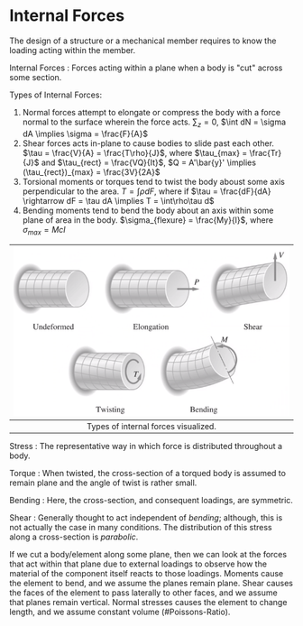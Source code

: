 # Internal Forces

The design of a structure or a mechanical member requires to know the loading acting within the member.

Internal Forces
: Forces acting within a plane when a body is "cut" across some section.

Types of Internal Forces:
1. Normal forces attempt to elongate or compress the body with a force normal to the surface wherein the force acts. $\sum_{z} = 0$, $\int dN = \sigma dA \implies \sigma = \frac{F}{A}$
2. Shear forces acts in-plane to cause bodies to slide past each other. $\tau = \frac{V}{A} = \frac{T\rho}{J}$, where $\tau_{max} = \frac{Tr}{J}$ and $\tau_{rect} = \frac{VQ}{It}$, $Q = A'\bar{y}' \implies (\tau_{rect})_{max} = \frac{3V}{2A}$
3. Torsional moments or torques tend to twist the body aboust some axis perpendicular to the area. $T = \int \rho dF$, where if $\tau = \frac{dF}{dA} \rightarrow dF = \tau dA \implies T = \int\rho\tau d$
4. Bending moments tend to bend the body about an axis within some plane of area in the body. $\sigma_{flexure} = \frac{My}{I}$, where $\sigma_{max} = {Mc}{I}$

| ![](../../../attachments/engr-727-001-advanced-mechanics-of-materials/effects_of_internal_forces_220111_134109_EST.png) |
|:--:|
| Types of internal forces visualized. |

Stress
: The representative way in which force is distributed throughout a body.

Torque
: When twisted, the cross-section of a torqued body is assumed to remain plane and the angle of twist is rather small.

Bending
: Here, the cross-section, and consequent loadings, are symmetric.

Shear
: Generally thought to act independent of *bending*; although, this is not actually the case in many conditions. The distribution of this stress along a cross-section is *parabolic*.

If we cut a body/element along some plane, then we can look at the forces that act within that plane due to external loadings to observe how the material of the component itself reacts to those loadings. Moments cause the element to bend, and we assume the planes remain plane. Shear causes the faces of the element to pass laterally to other faces, and we assume that planes remain vertical. Normal stresses causes the element to change length, and we assume constant volume (#Poissons-Ratio).